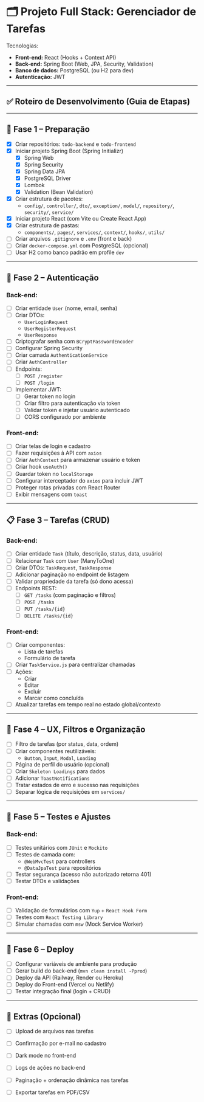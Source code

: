 # 🗂️ Projeto Full Stack: Gerenciador de Tarefas

Tecnologias:
- **Front-end:** React (Hooks + Context API)
- **Back-end:** Spring Boot (Web, JPA, Security, Validation)
- **Banco de dados:** PostgreSQL (ou H2 para dev)
- **Autenticação:** JWT

---

## ✅ Roteiro de Desenvolvimento (Guia de Etapas)

---

## 🔁 Fase 1 – Preparação

- [x] Criar repositórios: `todo-backend` e `todo-frontend`
- [x] Iniciar projeto Spring Boot (Spring Initializr)
  - [x] Spring Web
  - [x] Spring Security
  - [x] Spring Data JPA
  - [x] PostgreSQL Driver
  - [x] Lombok
  - [x] Validation (Bean Validation)
- [x] Criar estrutura de pacotes:
  - `config/`, `controller/`, `dto/`, `exception/`, `model/`, `repository/`, `security/`, `service/`
- [x] Iniciar projeto React (com Vite ou Create React App)
- [x] Criar estrutura de pastas:
  - `components/`, `pages/`, `services/`, `context/`, `hooks/`, `utils/`
- [ ] Criar arquivos `.gitignore` e `.env` (front e back)
- [ ] Criar `docker-compose.yml` com PostgreSQL (opcional)
- [ ] Usar H2 como banco padrão em profile `dev`

---

## 🔐 Fase 2 – Autenticação

### Back-end:
- [ ] Criar entidade `User` (nome, email, senha)
- [ ] Criar DTOs:
  - `UserLoginRequest`
  - `UserRegisterRequest`
  - `UserResponse`
- [ ] Criptografar senha com `BCryptPasswordEncoder`
- [ ] Configurar Spring Security
- [ ] Criar camada `AuthenticationService`
- [ ] Criar `AuthController`
- [ ] Endpoints:
  - [ ] `POST /register`
  - [ ] `POST /login`
- [ ] Implementar JWT:
  - [ ] Gerar token no login
  - [ ] Criar filtro para autenticação via token
  - [ ] Validar token e injetar usuário autenticado
  - [ ] CORS configurado por ambiente

### Front-end:
- [ ] Criar telas de login e cadastro
- [ ] Fazer requisições à API com `axios`
- [ ] Criar `AuthContext` para armazenar usuário e token
- [ ] Criar hook `useAuth()`
- [ ] Guardar token no `localStorage`
- [ ] Configurar interceptador do `axios` para incluir JWT
- [ ] Proteger rotas privadas com React Router
- [ ] Exibir mensagens com `toast`

---

## 📋 Fase 3 – Tarefas (CRUD)

### Back-end:
- [ ] Criar entidade `Task` (título, descrição, status, data, usuário)
- [ ] Relacionar `Task` com `User` (ManyToOne)
- [ ] Criar DTOs: `TaskRequest`, `TaskResponse`
- [ ] Adicionar paginação no endpoint de listagem
- [ ] Validar propriedade da tarefa (só dono acessa)
- [ ] Endpoints REST:
  - [ ] `GET /tasks` (com paginação e filtros)
  - [ ] `POST /tasks`
  - [ ] `PUT /tasks/{id}`
  - [ ] `DELETE /tasks/{id}`

### Front-end:
- [ ] Criar componentes:
  - Lista de tarefas
  - Formulário de tarefa
- [ ] Criar `TaskService.js` para centralizar chamadas
- [ ] Ações:
  - Criar
  - Editar
  - Excluir
  - Marcar como concluída
- [ ] Atualizar tarefas em tempo real no estado global/contexto

---

## 🧹 Fase 4 – UX, Filtros e Organização

- [ ] Filtro de tarefas (por status, data, ordem)
- [ ] Criar componentes reutilizáveis:
  - `Button`, `Input`, `Modal`, `Loading`
- [ ] Página de perfil do usuário (opcional)
- [ ] Criar `Skeleton Loadings` para dados
- [ ] Adicionar `ToastNotifications`
- [ ] Tratar estados de erro e sucesso nas requisições
- [ ] Separar lógica de requisições em `services/`

---

## 🧪 Fase 5 – Testes e Ajustes

### Back-end:
- [ ] Testes unitários com `JUnit` e `Mockito`
- [ ] Testes de camada com:
  - `@WebMvcTest` para controllers
  - `@DataJpaTest` para repositórios
- [ ] Testar segurança (acesso não autorizado retorna 401)
- [ ] Testar DTOs e validações

### Front-end:
- [ ] Validação de formulários com `Yup` + `React Hook Form`
- [ ] Testes com `React Testing Library`
- [ ] Simular chamadas com `msw` (Mock Service Worker)

---

## 🚀 Fase 6 – Deploy

- [ ] Configurar variáveis de ambiente para produção
- [ ] Gerar build do back-end (`mvn clean install -Pprod`)
- [ ] Deploy da API (Railway, Render ou Heroku)
- [ ] Deploy do Front-end (Vercel ou Netlify)
- [ ] Testar integração final (login + CRUD)

---

## 🎁 Extras (Opcional)

- [ ] Upload de arquivos nas tarefas
- [ ] Confirmação por e-mail no cadastro
- [ ] Dark mode no front-end
- [ ] Logs de ações no back-end
- [ ] Paginação + ordenação dinâmica nas tarefas
- [ ] Exportar tarefas em PDF/CSV

